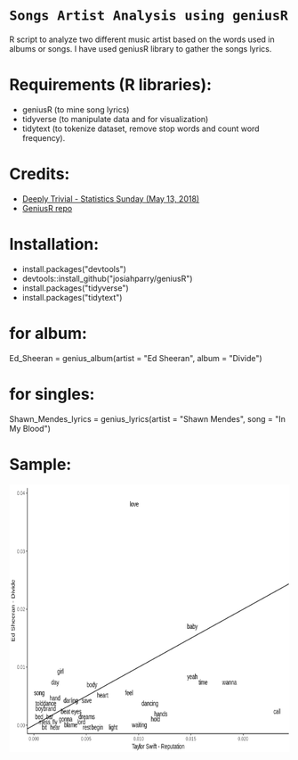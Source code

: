 # `Songs Artist Analysis using geniusR`

R script to analyze two different music artist based on the words used in albums or songs. I have used geniusR library to gather the songs lyrics.

# Requirements (R libraries):
  - geniusR (to mine song lyrics)
  - tidyverse (to manipulate data and for visualization)
  - tidytext (to tokenize dataset, remove stop words and count word frequency).
  
 
# Credits:
  - <a href="http://www.deeplytrivial.com/2018/05/statistics-sunday-taylor-swift-vs-lorde.html">Deeply Trivial - Statistics Sunday (May 13, 2018)</a>
  - <a href="https://github.com/JosiahParry/geniusR">GeniusR repo</a>
  
# Installation:
  - install.packages("devtools")
  - devtools::install_github("josiahparry/geniusR")
  - install.packages("tidyverse")
  - install.packages("tidytext")
  
# for album:
  Ed_Sheeran = genius_album(artist = "Ed Sheeran", album = "Divide")

# for singles:
  Shawn_Mendes_lyrics = genius_lyrics(artist = "Shawn Mendes", song = "In My Blood")
  
# Sample:
  <img src="sample.png" width="640px" height="480px">

